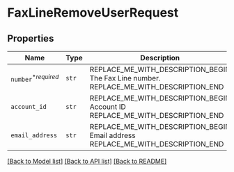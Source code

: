# FaxLineRemoveUserRequest



## Properties
Name | Type | Description | Notes
------------ | ------------- | ------------- | -------------
| `number`<sup>*_required_</sup> | ```str``` | REPLACE_ME_WITH_DESCRIPTION_BEGIN The Fax Line number. REPLACE_ME_WITH_DESCRIPTION_END |  |
| `account_id` | ```str``` | REPLACE_ME_WITH_DESCRIPTION_BEGIN Account ID REPLACE_ME_WITH_DESCRIPTION_END |  |
| `email_address` | ```str``` | REPLACE_ME_WITH_DESCRIPTION_BEGIN Email address REPLACE_ME_WITH_DESCRIPTION_END |  |

[[Back to Model list]](../README.md#documentation-for-models) [[Back to API list]](../README.md#documentation-for-api-endpoints) [[Back to README]](../README.md)

